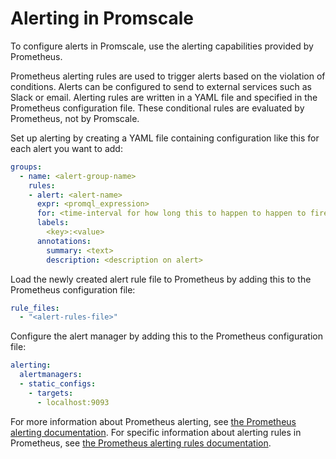 # Alerting in Promscale
To configure alerts in Promscale, use the alerting capabilities provided by
Prometheus.

Prometheus alerting rules are used to trigger alerts based on the violation of
conditions. Alerts can be configured to send to external services such as Slack
or email. Alerting rules are written in a YAML file and specified in the
Prometheus configuration file. These conditional rules are evaluated by
Prometheus, not by Promscale.

Set up alerting by creating a YAML file containing configuration like
this for each alert you want to add:
```yaml
groups:
  - name: <alert-group-name>
    rules:
    - alert: <alert-name>
      expr: <promql_expression>
      for: <time-interval for how long this to happen to happen to fire an alert>
      labels:
        <key>:<value>
      annotations:
        summary: <text>
        description: <description on alert>
```

Load the newly created alert rule file to Prometheus by adding this to the
Prometheus configuration file:
```yaml
rule_files:
  - "<alert-rules-file>"
```

Configure the alert manager by adding this to the Prometheus configuration file:
```yaml
alerting:
  alertmanagers:
  - static_configs:
    - targets:
      - localhost:9093
```

For more information about Prometheus alerting, see
[the Prometheus alerting documentation][prometheus-alerting]. For specific
information about alerting rules in Prometheus, see
[the Prometheus alerting rules documentation][prometheus-alert-rules].


[prometheus-alerting]: https://prometheus.io/docs/alerting/latest/overview/
[prometheus-alert-rules]: https://prometheus.io/docs/prometheus/latest/configuration/alerting_rules/
